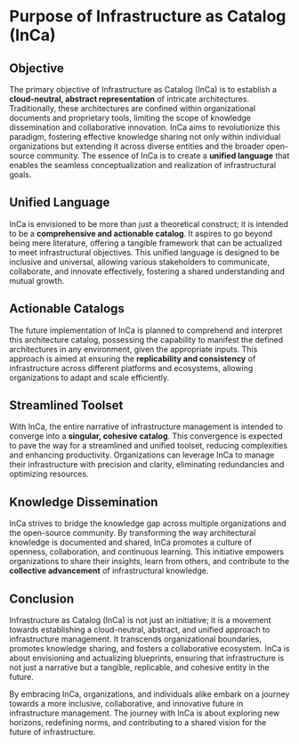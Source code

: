 # Purpose of Infrastructure as Catalog (InCa)

## Objective

The primary objective of Infrastructure as Catalog (InCa) is to establish a **cloud-neutral, abstract representation**
of intricate architectures. Traditionally, these architectures are confined within organizational documents and
proprietary tools, limiting the scope of knowledge dissemination and collaborative innovation. InCa aims to
revolutionize this paradigm, fostering effective knowledge sharing not only within individual organizations but
extending it across diverse entities and the broader open-source community. The essence of InCa is to create a **unified
language** that enables the seamless conceptualization and realization of infrastructural goals.

## Unified Language

InCa is envisioned to be more than just a theoretical construct; it is intended to be a **comprehensive and actionable
catalog**. It aspires to go beyond being mere literature, offering a tangible framework that can be actualized to meet
infrastructural objectives. This unified language is designed to be inclusive and universal, allowing various
stakeholders to communicate, collaborate, and innovate effectively, fostering a shared understanding and mutual growth.

## Actionable Catalogs

The future implementation of InCa is planned to comprehend and interpret this architecture catalog, possessing the
capability to manifest the defined architectures in any environment, given the appropriate inputs. This approach is
aimed at ensuring the **replicability and consistency** of infrastructure across different platforms and ecosystems,
allowing organizations to adapt and scale efficiently.

## Streamlined Toolset

With InCa, the entire narrative of infrastructure management is intended to converge into a **singular, cohesive
catalog**. This convergence is expected to pave the way for a streamlined and unified toolset, reducing complexities and
enhancing productivity. Organizations can leverage InCa to manage their infrastructure with precision and clarity,
eliminating redundancies and optimizing resources.

## Knowledge Dissemination

InCa strives to bridge the knowledge gap across multiple organizations and the open-source community. By transforming
the way architectural knowledge is documented and shared, InCa promotes a culture of openness, collaboration, and
continuous learning. This initiative empowers organizations to share their insights, learn from others, and contribute
to the **collective advancement** of infrastructural knowledge.

## Conclusion

Infrastructure as Catalog (InCa) is not just an initiative; it is a movement towards establishing a cloud-neutral,
abstract, and unified approach to infrastructure management. It transcends organizational boundaries, promotes knowledge
sharing, and fosters a collaborative ecosystem. InCa is about envisioning and actualizing blueprints, ensuring that
infrastructure is not just a narrative but a tangible, replicable, and cohesive entity in the future.

By embracing InCa, organizations, and individuals alike embark on a journey towards a more inclusive, collaborative, and
innovative future in infrastructure management. The journey with InCa is about exploring new horizons, redefining norms,
and contributing to a shared vision for the future of infrastructure.
